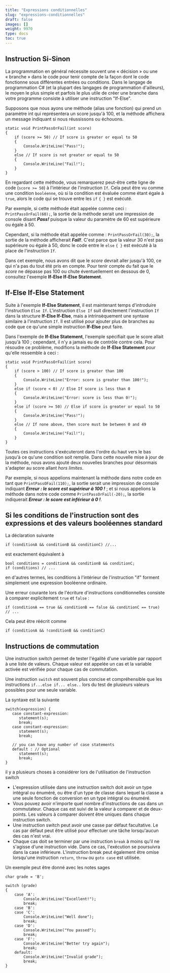 ```yaml
---
title: "Expressions conditionnelles"
slug: "expressions-conditionnelles"
draft: false
images: []
weight: 9970
type: docs
toc: true
---
```


## Instruction Si-Sinon
La programmation en général nécessite souvent une « décision » ou une « branche » dans le code pour tenir compte de la façon dont le code fonctionne sous différentes entrées ou conditions. Dans le langage de programmation C# (et la plupart des langages de programmation d'ailleurs), le moyen le plus simple et parfois le plus utile de créer une branche dans votre programme consiste à utiliser une instruction "If-Else".

Supposons que nous ayons une méthode (alias une fonction) qui prend un paramètre int qui représentera un score jusqu'à 100, et la méthode affichera un message indiquant si nous réussissons ou échouons.

    static void PrintPassOrFail(int score)
    {
        if (score >= 50) // If score is greater or equal to 50
        {
            Console.WriteLine("Pass!");
        }
        else // If score is not greater or equal to 50
        {
            Console.WriteLine("Fail!");
        }
    }

En regardant cette méthode, vous remarquerez peut-être cette ligne de code (`score >= 50`) à l'intérieur de l'instruction `If`. Cela peut être vu comme une condition `booléenne`, où si la condition est évaluée comme étant égale à `true`, alors le code qui se trouve entre les `if` `{ }` est exécuté.

Par exemple, si cette méthode était appelée comme ceci :
`PrintPassOrFail(60);`, la sortie de la méthode serait une impression de console disant ***Pass!*** puisque la valeur du paramètre de 60 est supérieure ou égale à 50.

Cependant, si la méthode était appelée comme : `PrintPassOrFail(30);`, la sortie de la méthode afficherait ***Fail!***. C'est parce que la valeur 30 n'est pas supérieure ou égale à 50, donc le code entre le `else` `{ }` est exécuté à la place de l'instruction `If`.

Dans cet exemple, nous avons dit que le *score* devrait aller jusqu'à 100, ce qui n'a pas du tout été pris en compte. Pour tenir compte du fait que le *score* ne dépasse pas 100 ou chute éventuellement en dessous de 0, consultez l'exemple **If-Else If-Else Statement**.

## If-Else If-Else Statement
Suite à l'exemple **If-Else Statement**, il est maintenant temps d'introduire l'instruction `Else If`. L'instruction `Else If` suit directement l'instruction `If` dans la structure **If-Else If-Else**, mais a intrinsèquement une syntaxe similaire à l'instruction `If`. Il est utilisé pour ajouter plus de branches au code que ce qu'une simple instruction **If-Else** peut faire.

Dans l'exemple de **If-Else Statement**, l'exemple spécifiait que le score allait jusqu'à 100 ; cependant, il n'y a jamais eu de contrôle contre cela. Pour résoudre ce problème, modifions la méthode de **If-Else Statement** pour qu'elle ressemble à ceci :

    static void PrintPassOrFail(int score)
    {
        if (score > 100) // If score is greater than 100
        {
            Console.WriteLine("Error: score is greater than 100!");
        }
        else if (score < 0) // Else If score is less than 0
        {
            Console.WriteLine("Error: score is less than 0!");
        }
        else if (score >= 50) // Else if score is greater or equal to 50
        {
            Console.WriteLine("Pass!");
        }
        else // If none above, then score must be between 0 and 49
        {
            Console.WriteLine("Fail!");
        }
    }

Toutes ces instructions s'exécuteront dans l'ordre du haut vers le bas jusqu'à ce qu'une condition soit remplie. Dans cette nouvelle mise à jour de la méthode, nous avons ajouté deux nouvelles branches pour désormais s'adapter au score allant *hors limites*.

Par exemple, si nous appelions maintenant la méthode dans notre code en tant que `PrintPassOFail(110);`, la sortie serait une impression de console indiquant ***Erreur : le score est supérieur à 100 !*** ; et si nous appelions la méthode dans notre code comme `PrintPassOrFail(-20);`, la sortie indiquerait ***Erreur : le score est inférieur à 0 !***.

## Si les conditions de l'instruction sont des expressions et des valeurs booléennes standard
La déclaration suivante

    if (conditionA && conditionB && conditionC) //...
est exactement équivalent à

    bool conditions = conditionA && conditionB && conditionC;
    if (conditions) // ...
en d'autres termes, les conditions à l'intérieur de l'instruction "if" forment simplement une expression booléenne ordinaire.

Une erreur courante lors de l'écriture d'instructions conditionnelles consiste à comparer explicitement `true` et `false` :

    if (conditionA == true && conditionB == false && conditionC == true) // ...

Cela peut être réécrit comme

    if (conditionA && !conditionB && conditionC)

## Instructions de commutation
Une instruction switch permet de tester l'égalité d'une variable par rapport à une liste de valeurs. Chaque valeur est appelée un cas et la variable activée est vérifiée pour chaque cas de commutation.

Une instruction `switch` est souvent plus concise et compréhensible que les instructions `if...else if... else..` lors du test de plusieurs valeurs possibles pour une seule variable.

    
La syntaxe est la suivante

    switch(expression) {
       case constant-expression:
          statement(s);
          break;
       case constant-expression:
          statement(s);
          break;
      
       // you can have any number of case statements
       default : // Optional
          statement(s);
          break;
    }

il y a plusieurs choses à considérer lors de l'utilisation de l'instruction switch

- L'expression utilisée dans une instruction switch doit avoir un type intégral ou énuméré, ou être d'un type de classe dans lequel la classe a une seule fonction de conversion en un type intégral ou énuméré.
- Vous pouvez avoir n'importe quel nombre d'instructions de cas dans un commutateur. Chaque cas est suivi de la valeur à comparer et de deux-points. Les valeurs à comparer doivent être uniques dans chaque instruction switch.
- Une instruction switch peut avoir une casse par défaut facultative. Le cas par défaut peut être utilisé pour effectuer une tâche lorsqu'aucun des cas n'est vrai.
- Chaque cas doit se terminer par une instruction `break` à moins qu'il ne s'agisse d'une instruction vide. Dans ce cas, l'exécution se poursuivra dans la case inférieure. L'instruction break peut également être omise lorsqu'une instruction `return`, `throw` ou `goto case` est utilisée.


Un exemple peut être donné avec les notes sages

    char grade = 'B';

    switch (grade)
    {
        case 'A':
            Console.WriteLine("Excellent!");
            break;
        case 'B':
        case 'C':
            Console.WriteLine("Well done");
            break;
        case 'D':
            Console.WriteLine("You passed");
            break;
        case 'F':
            Console.WriteLine("Better try again");
            break;
        default:
            Console.WriteLine("Invalid grade");
            break;
    }

